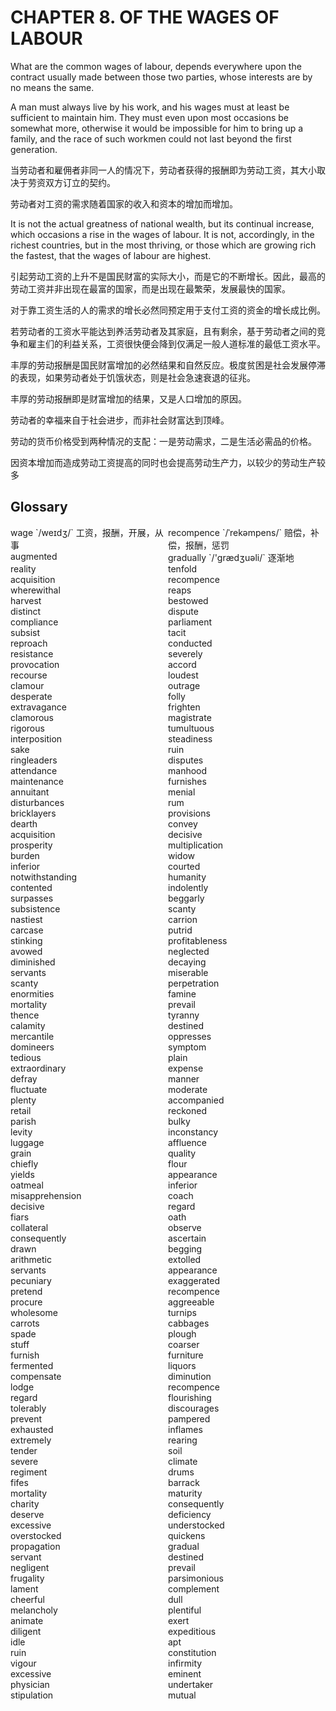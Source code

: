 # CHAPTER 8. OF THE WAGES OF LABOUR



What are the common wages of labour, depends everywhere upon the contract usually made between those two parties, whose interests are by no means the same.

A man must always live by his work, and his wages must at least be sufficient to maintain him. They must even upon most occasions be somewhat more, otherwise it would be impossible for him to bring up a family, and the race of such workmen could not last beyond the first generation.

当劳动者和雇佣者非同一人的情况下，劳动者获得的报酬即为劳动工资，其大小取决于劳资双方订立的契约。

劳动者对工资的需求随着国家的收入和资本的增加而增加。

It is not the actual greatness of national wealth, but its continual increase, which occasions a rise in the wages of labour. It is not, accordingly, in the richest countries, but in the most thriving, or those which are growing rich the fastest, that the wages of labour are highest.

引起劳动工资的上升不是国民财富的实际大小，而是它的不断增长。因此，最高的劳动工资并非出现在最富的国家，而是出现在最繁荣，发展最快的国家。

对于靠工资生活的人的需求的增长必然同预定用于支付工资的资金的增长成比例。

若劳动者的工资水平能达到养活劳动者及其家庭，且有剩余，基于劳动者之间的竞争和雇主们的利益关系，工资很快便会降到仅满足一般人道标准的最低工资水平。

丰厚的劳动报酬是国民财富增加的必然结果和自然反应。极度贫困是社会发展停滞的表现，如果劳动者处于饥饿状态，则是社会急速衰退的征兆。

丰厚的劳动报酬即是财富增加的结果，又是人口增加的原因。

劳动者的幸福来自于社会进步，而非社会财富达到顶峰。

劳动的货币价格受到两种情况的支配：一是劳动需求，二是生活必需品的价格。

因资本增加而造成劳动工资提高的同时也会提高劳动生产力，以较少的劳动生产较多



## Glossary

<div style="width: 50%; float:left;">wage `/weɪdʒ/` 工资，报酬，开展，从事</div>
<div style="width: 50%; float:left;">recompence `/ˈrekəmpens/` 赔偿，补偿，报酬，惩罚</div>
<div style="width: 50%; float:left;">augmented</div>
<div style="width: 50%; float:left;">gradually `/'ɡrædʒuəli/` 逐渐地</div>
<div style="width: 50%; float:left;">reality</div>
<div style="width: 50%; float:left;">tenfold</div>
<div style="width: 50%; float:left;">acquisition</div>
<div style="width: 50%; float:left;">recompence</div>
<div style="width: 50%; float:left;">wherewithal</div>
<div style="width: 50%; float:left;">reaps</div>
<div style="width: 50%; float:left;">harvest</div>
<div style="width: 50%; float:left;">bestowed</div>
<div style="width: 50%; float:left;">distinct</div>
<div style="width: 50%; float:left;">dispute</div>
<div style="width: 50%; float:left;">compliance</div>
<div style="width: 50%; float:left;">parliament</div>
<div style="width: 50%; float:left;">subsist</div>
<div style="width: 50%; float:left;">tacit</div>
<div style="width: 50%; float:left;">reproach</div>
<div style="width: 50%; float:left;">conducted</div>
<div style="width: 50%; float:left;">resistance</div>
<div style="width: 50%; float:left;">severely</div>
<div style="width: 50%; float:left;">provocation</div>
<div style="width: 50%; float:left;">accord</div>
<div style="width: 50%; float:left;">recourse</div>
<div style="width: 50%; float:left;">loudest</div>
<div style="width: 50%; float:left;">clamour</div>
<div style="width: 50%; float:left;">outrage</div>
<div style="width: 50%; float:left;">desperate</div>
<div style="width: 50%; float:left;">folly</div>
<div style="width: 50%; float:left;">extravagance</div>
<div style="width: 50%; float:left;">frighten</div>
<div style="width: 50%; float:left;">clamorous</div>
<div style="width: 50%; float:left;">magistrate</div>
<div style="width: 50%; float:left;">rigorous</div>
<div style="width: 50%; float:left;">tumultuous</div>
<div style="width: 50%; float:left;">interposition</div>
<div style="width: 50%; float:left;">steadiness</div>
<div style="width: 50%; float:left;">sake</div>
<div style="width: 50%; float:left;">ruin</div>
<div style="width: 50%; float:left;">ringleaders</div>
<div style="width: 50%; float:left;">disputes</div>
<div style="width: 50%; float:left;">attendance</div>
<div style="width: 50%; float:left;">manhood</div>
<div style="width: 50%; float:left;">maintenance</div>
<div style="width: 50%; float:left;">furnishes</div>
<div style="width: 50%; float:left;">annuitant</div>
<div style="width: 50%; float:left;">menial</div>
<div style="width: 50%; float:left;">disturbances</div>
<div style="width: 50%; float:left;">rum</div>
<div style="width: 50%; float:left;">bricklayers</div>
<div style="width: 50%; float:left;">provisions</div>
<div style="width: 50%; float:left;">dearth</div>
<div style="width: 50%; float:left;">convey</div>
<div style="width: 50%; float:left;">acquisition</div>
<div style="width: 50%; float:left;">decisive</div>
<div style="width: 50%; float:left;">prosperity</div>
<div style="width: 50%; float:left;">multiplication</div>
<div style="width: 50%; float:left;">burden</div>
<div style="width: 50%; float:left;">widow</div>
<div style="width: 50%; float:left;">inferior</div>
<div style="width: 50%; float:left;">courted</div>
<div style="width: 50%; float:left;">notwithstanding</div>
<div style="width: 50%; float:left;">humanity</div>
<div style="width: 50%; float:left;">contented</div>
<div style="width: 50%; float:left;">indolently</div>
<div style="width: 50%; float:left;">surpasses</div>
<div style="width: 50%; float:left;">beggarly</div>
<div style="width: 50%; float:left;">subsistence</div>
<div style="width: 50%; float:left;">scanty</div>
<div style="width: 50%; float:left;">nastiest</div>
<div style="width: 50%; float:left;">carrion</div>
<div style="width: 50%; float:left;">carcase</div>
<div style="width: 50%; float:left;">putrid</div>
<div style="width: 50%; float:left;">stinking</div>
<div style="width: 50%; float:left;">profitableness</div>
<div style="width: 50%; float:left;">avowed</div>
<div style="width: 50%; float:left;">neglected</div>
<div style="width: 50%; float:left;">diminished</div>
<div style="width: 50%; float:left;">decaying</div>
<div style="width: 50%; float:left;">servants</div>
<div style="width: 50%; float:left;">miserable</div>
<div style="width: 50%; float:left;">scanty</div>
<div style="width: 50%; float:left;">perpetration</div>
<div style="width: 50%; float:left;">enormities</div>
<div style="width: 50%; float:left;">famine</div>
<div style="width: 50%; float:left;">mortality</div>
<div style="width: 50%; float:left;">prevail</div>
<div style="width: 50%; float:left;">thence</div>
<div style="width: 50%; float:left;">tyranny</div>
<div style="width: 50%; float:left;">calamity</div>
<div style="width: 50%; float:left;">destined</div>
<div style="width: 50%; float:left;">mercantile</div>
<div style="width: 50%; float:left;">oppresses</div>
<div style="width: 50%; float:left;">domineers</div>
<div style="width: 50%; float:left;">symptom</div>
<div style="width: 50%; float:left;">tedious</div>
<div style="width: 50%; float:left;">plain</div>
<div style="width: 50%; float:left;">extraordinary</div>
<div style="width: 50%; float:left;">expense</div>
<div style="width: 50%; float:left;">defray</div>
<div style="width: 50%; float:left;">manner</div>
<div style="width: 50%; float:left;">fluctuate</div>
<div style="width: 50%; float:left;">moderate</div>
<div style="width: 50%; float:left;">plenty</div>
<div style="width: 50%; float:left;">accompanied</div>
<div style="width: 50%; float:left;">retail</div>
<div style="width: 50%; float:left;">reckoned</div>
<div style="width: 50%; float:left;">parish</div>
<div style="width: 50%; float:left;">bulky</div>
<div style="width: 50%; float:left;">levity</div>
<div style="width: 50%; float:left;">inconstancy</div>
<div style="width: 50%; float:left;">luggage</div>
<div style="width: 50%; float:left;">affluence</div>
<div style="width: 50%; float:left;">grain</div>
<div style="width: 50%; float:left;">quality</div>
<div style="width: 50%; float:left;">chiefly</div>
<div style="width: 50%; float:left;">flour</div>
<div style="width: 50%; float:left;">yields</div>
<div style="width: 50%; float:left;">appearance</div>
<div style="width: 50%; float:left;">oatmeal</div>
<div style="width: 50%; float:left;">inferior</div>
<div style="width: 50%; float:left;">misapprehension</div>
<div style="width: 50%; float:left;">coach</div>
<div style="width: 50%; float:left;">decisive</div>
<div style="width: 50%; float:left;">regard</div>
<div style="width: 50%; float:left;">fiars</div>
<div style="width: 50%; float:left;">oath</div>
<div style="width: 50%; float:left;">collateral</div>
<div style="width: 50%; float:left;">observe</div>
<div style="width: 50%; float:left;">consequently</div>
<div style="width: 50%; float:left;">ascertain</div>
<div style="width: 50%; float:left;">drawn</div>
<div style="width: 50%; float:left;">begging</div>
<div style="width: 50%; float:left;">arithmetic</div>
<div style="width: 50%; float:left;">extolled</div>
<div style="width: 50%; float:left;">servants</div>
<div style="width: 50%; float:left;">appearance</div>
<div style="width: 50%; float:left;">pecuniary</div>
<div style="width: 50%; float:left;">exaggerated</div>
<div style="width: 50%; float:left;">pretend</div>
<div style="width: 50%; float:left;">recompence</div>
<div style="width: 50%; float:left;">procure</div>
<div style="width: 50%; float:left;">aggreeable</div>
<div style="width: 50%; float:left;">wholesome</div>
<div style="width: 50%; float:left;">turnips</div>
<div style="width: 50%; float:left;">carrots</div>
<div style="width: 50%; float:left;">cabbages</div>
<div style="width: 50%; float:left;">spade</div>
<div style="width: 50%; float:left;">plough</div>
<div style="width: 50%; float:left;">stuff</div>
<div style="width: 50%; float:left;">coarser</div>
<div style="width: 50%; float:left;">furnish</div>
<div style="width: 50%; float:left;">furniture</div>
<div style="width: 50%; float:left;">fermented</div>
<div style="width: 50%; float:left;">liquors</div>
<div style="width: 50%; float:left;">compensate</div>
<div style="width: 50%; float:left;">diminution</div>
<div style="width: 50%; float:left;">lodge</div>
<div style="width: 50%; float:left;">recompence</div>
<div style="width: 50%; float:left;">regard</div>
<div style="width: 50%; float:left;">flourishing</div>
<div style="width: 50%; float:left;">tolerably</div>
<div style="width: 50%; float:left;">discourages</div>
<div style="width: 50%; float:left;">prevent</div>
<div style="width: 50%; float:left;">pampered</div>
<div style="width: 50%; float:left;">exhausted</div>
<div style="width: 50%; float:left;">inflames</div>
<div style="width: 50%; float:left;">extremely</div>
<div style="width: 50%; float:left;">rearing</div>
<div style="width: 50%; float:left;">tender</div>
<div style="width: 50%; float:left;">soil</div>
<div style="width: 50%; float:left;">severe</div>
<div style="width: 50%; float:left;">climate</div>
<div style="width: 50%; float:left;">regiment</div>
<div style="width: 50%; float:left;">drums</div>
<div style="width: 50%; float:left;">fifes</div>
<div style="width: 50%; float:left;">barrack</div>
<div style="width: 50%; float:left;">mortality</div>
<div style="width: 50%; float:left;">maturity</div>
<div style="width: 50%; float:left;">charity</div>
<div style="width: 50%; float:left;">consequently</div>
<div style="width: 50%; float:left;">deserve</div>
<div style="width: 50%; float:left;">deficiency</div>
<div style="width: 50%; float:left;">excessive</div>
<div style="width: 50%; float:left;">understocked</div>
<div style="width: 50%; float:left;">overstocked</div>
<div style="width: 50%; float:left;">quickens</div>
<div style="width: 50%; float:left;">propagation</div>
<div style="width: 50%; float:left;">gradual</div>
<div style="width: 50%; float:left;">servant</div>
<div style="width: 50%; float:left;">destined</div>
<div style="width: 50%; float:left;">negligent</div>
<div style="width: 50%; float:left;">prevail</div>
<div style="width: 50%; float:left;">frugality</div>
<div style="width: 50%; float:left;">parsimonious</div>
<div style="width: 50%; float:left;">lament</div>
<div style="width: 50%; float:left;">complement</div>
<div style="width: 50%; float:left;">cheerful</div>
<div style="width: 50%; float:left;">dull</div>
<div style="width: 50%; float:left;">melancholy</div>
<div style="width: 50%; float:left;">plentiful</div>
<div style="width: 50%; float:left;">animate</div>
<div style="width: 50%; float:left;">exert</div>
<div style="width: 50%; float:left;">diligent</div>
<div style="width: 50%; float:left;">expeditious</div>
<div style="width: 50%; float:left;">idle</div>
<div style="width: 50%; float:left;">apt</div>
<div style="width: 50%; float:left;">ruin</div>
<div style="width: 50%; float:left;">constitution</div>
<div style="width: 50%; float:left;">vigour</div>
<div style="width: 50%; float:left;">infirmity</div>
<div style="width: 50%; float:left;">excessive</div>
<div style="width: 50%; float:left;">eminent</div>
<div style="width: 50%; float:left;">physician</div>
<div style="width: 50%; float:left;">undertaker</div>
<div style="width: 50%; float:left;">stipulation</div>
<div style="width: 50%; float:left;">mutual</div>
<div style="width: 50%; float:left;"></div>
<div style="width: 50%; float:left;"></div>
<div style="width: 50%; float:left;"></div>
<div style="width: 50%; float:left;"></div>
<div style="width: 50%; float:left;"></div>
<div style="width: 50%; float:left;"></div>
<div style="width: 50%; float:left;"></div>
<div style="width: 50%; float:left;"></div>
<div style="width: 50%; float:left;"></div>
<div style="width: 50%; float:left;"></div>
<div style="width: 50%; float:left;"></div>
<div style="width: 50%; float:left;"></div>
<div style="width: 50%; float:left;"></div>
<div style="width: 50%; float:left;"></div>
<div style="width: 50%; float:left;"></div>
<div style="width: 50%; float:left;"></div>
<div style="width: 50%; float:left;"></div>
<div style="width: 50%; float:left;"></div>
<div style="width: 50%; float:left;"></div>
<div style="width: 50%; float:left;"></div>
<div style="width: 50%; float:left;"></div>
<div style="width: 50%; float:left;"></div>
<div style="width: 50%; float:left;"></div>
<div style="width: 50%; float:left;"></div>
<div style="width: 50%; float:left;"></div>
<div style="width: 50%; float:left;"></div>
<div style="width: 50%; float:left;"></div>
<div style="width: 50%; float:left;"></div>
<div style="width: 50%; float:left;"></div>
<div style="width: 50%; float:left;"></div>
<div style="width: 50%; float:left;"></div>
<div style="width: 50%; float:left;"></div>
<div style="width: 50%; float:left;"></div>
<div style="width: 50%; float:left;"></div>
<div style="width: 50%; float:left;"></div>
<div style="width: 50%; float:left;"></div>
<div style="width: 50%; float:left;"></div>
<div style="width: 50%; float:left;"></div>
<div style="width: 50%; float:left;"></div>
<div style="width: 50%; float:left;"></div>
<div style="width: 50%; float:left;"></div>
<div style="width: 50%; float:left;"></div>
<div style="width: 50%; float:left;"></div>
<div style="width: 50%; float:left;"></div>
<div style="width: 50%; float:left;"></div>
<div style="width: 50%; float:left;"></div>
<div style="width: 50%; float:left;"></div>
<div style="width: 50%; float:left;"></div>
<div style="width: 50%; float:left;"></div>
<div style="width: 50%; float:left;"></div>
<div style="width: 50%; float:left;"></div>
<div style="width: 50%; float:left;"></div>